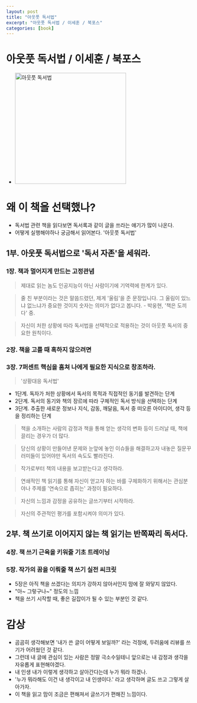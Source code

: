 ```yaml
---
layout: post
title: "아웃풋 독서법"
excerpt: "아웃풋 독서법 / 이세훈 / 북포스"
categories: [book]
---
```


# 아웃풋 독서법 / 이세훈 / 북포스
- <img src="http://image.kyobobook.co.kr/images/book/xlarge/051/x9791158150051.jpg" alt="아웃풋 독서법" height="300"/>



# **왜 이 책을 선택했나?**
- 독서법 관련 책을 읽다보면 독서록과 같이 글을 쓰라는 얘기가 많이 나온다.
- 어떻게 실행해야하나 궁금해서 읽어본다. '아웃풋 독서법'

## 1부. 아웃풋 독서법으로 '독서 자존'을 세워라.

### 1장. 책과 멀어지게 만드는 고정관념
>제대로 읽는 놈도 인공지능이 아닌 사람이기에 기억력에 한계가 있다.  

> 줄 친 부분이라는 것은 말씀드렸던, 제게 '울림'을 준 문장입니다. 그 울림이 있느냐 없느냐가 중요한 것이지 숫자는 의미가 없다고 봅니다. - 박웅현, '책은 도끼다' 중.

> 자신이 처한 상황에 따라 독서법을 선택적으로 적용하는 것이 아웃풋 독서의 중요한 원칙이다.

### 2장. 책을 고를 때 혹하지 않으려면

### 3장. 7퍼센트 핵심을 훔쳐 나에게 필요한 지식으로 창조하라.
> '상황대응 독서법'
  - 1단계. 독자가 처한 상황에서 독서의 목적과 직접적인 동기를 발견하는 단계
  - 2단계. 독서의 동기와 책의 장르에 따라 구체적인 독서 방식을 선택하는 단계
  - 3단계. 추출한 새로운 정보나 지식, 감동, 깨달음, 독서 중 떠오른 아이디어, 생각 등을 정리하는 단계

> 책을 소개하는 사람의 감정과 책을 통해 얻는 생각의 변화 등이 드러날 때, 책에 끌리는 경우가 더 많다.

> 당신의 상황이 만들어낸 문제와 눈앞에 놓인 이슈들을 해결하고자 내놓은 질문꾸러미들이 있어야만 독서의 속도도 빨라진다.

> 작가로부터 책의 내용을 보고받는다고 생각하라.

> 연쇄적인 책 읽기를 통해 자신이 얻고자 하는 바를 구체화하기 위해서는 관심분야나 주제를 '연속으로 좁히는' 과정이 필요하다.

> 자신의 느낌과 감정을 공유하는 글쓰기부터 시작하라.

> 자신의 주관적인 평가를 포함시켜야 의미가 있다.

## 2부. 책 쓰기로 이어지지 않는 책 읽기는 반쪽짜리 독서다.

### 4장. 책 쓰기 근육을 키워줄 기초 트레이닝

### 5장. 작가의 꿈을 이뤄줄 책 쓰기 실전 씨크릿
- 5장은 아직 책을 쓰겠다는 의지가 강하지 않아서인지 맘에 잘 와닿지 않았다.
- "아~ 그렇구나~" 정도의 느낌
- 책을 쓰기 시작할 때, 좋은 길잡이가 될 수 있는 부분인 것 같다.

# **감상**
  - 곰곰히 생각해보면 '내가 쓴 글이 어떻게 보일까?' 라는 걱정에, 두려움에 리뷰를 쓰기가 어려웠던 것 같다.
  - 그런데 내 글에 관심이 있는 사람은 정말 극소수일테니 앞으로는 내 감정과 생각을 자유롭게 표현해야겠다.
  - 내 인생 내가 이렇게 생각하고 살아간다는데 누가 뭐라 하겠나.
  - '누가 뭐라해도 이건 내 생각이고 내 인생이다.' 라고 생각하며 글도 쓰고 그렇게 살아가자.
  - 이 책을 읽고 맘이 조금은 편해져서 글쓰기가 편해진 느낌이다.
